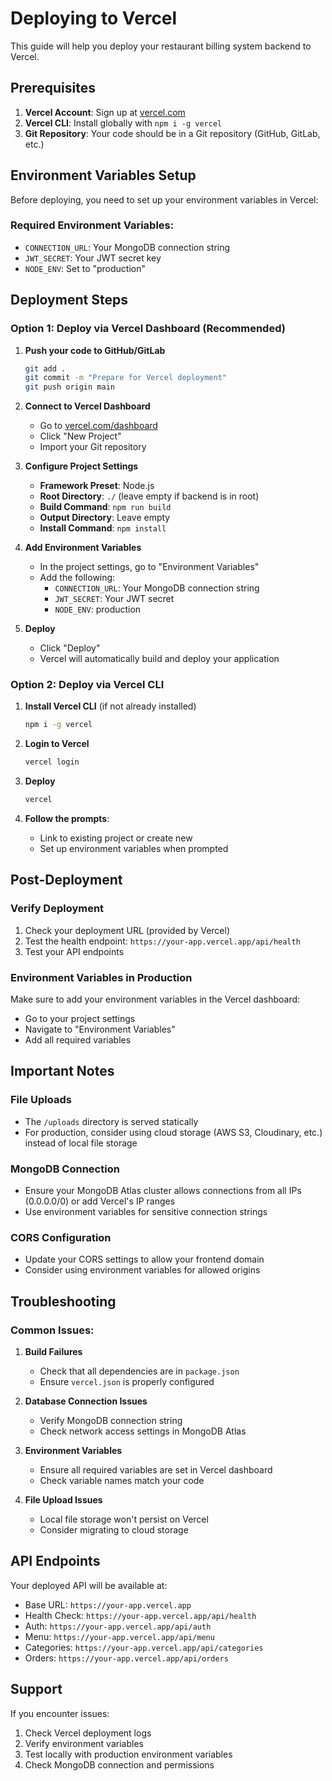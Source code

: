 # Deploying to Vercel

This guide will help you deploy your restaurant billing system backend to Vercel.

## Prerequisites

1. **Vercel Account**: Sign up at [vercel.com](https://vercel.com)
2. **Vercel CLI**: Install globally with `npm i -g vercel`
3. **Git Repository**: Your code should be in a Git repository (GitHub, GitLab, etc.)

## Environment Variables Setup

Before deploying, you need to set up your environment variables in Vercel:

### Required Environment Variables:
- `CONNECTION_URL`: Your MongoDB connection string
- `JWT_SECRET`: Your JWT secret key
- `NODE_ENV`: Set to "production"

## Deployment Steps

### Option 1: Deploy via Vercel Dashboard (Recommended)

1. **Push your code to GitHub/GitLab**
   ```bash
   git add .
   git commit -m "Prepare for Vercel deployment"
   git push origin main
   ```

2. **Connect to Vercel Dashboard**
   - Go to [vercel.com/dashboard](https://vercel.com/dashboard)
   - Click "New Project"
   - Import your Git repository

3. **Configure Project Settings**
   - **Framework Preset**: Node.js
   - **Root Directory**: `./` (leave empty if backend is in root)
   - **Build Command**: `npm run build`
   - **Output Directory**: Leave empty
   - **Install Command**: `npm install`

4. **Add Environment Variables**
   - In the project settings, go to "Environment Variables"
   - Add the following:
     - `CONNECTION_URL`: Your MongoDB connection string
     - `JWT_SECRET`: Your JWT secret
     - `NODE_ENV`: production

5. **Deploy**
   - Click "Deploy"
   - Vercel will automatically build and deploy your application

### Option 2: Deploy via Vercel CLI

1. **Install Vercel CLI** (if not already installed)
   ```bash
   npm i -g vercel
   ```

2. **Login to Vercel**
   ```bash
   vercel login
   ```

3. **Deploy**
   ```bash
   vercel
   ```

4. **Follow the prompts**:
   - Link to existing project or create new
   - Set up environment variables when prompted

## Post-Deployment

### Verify Deployment
1. Check your deployment URL (provided by Vercel)
2. Test the health endpoint: `https://your-app.vercel.app/api/health`
3. Test your API endpoints

### Environment Variables in Production
Make sure to add your environment variables in the Vercel dashboard:
- Go to your project settings
- Navigate to "Environment Variables"
- Add all required variables

## Important Notes

### File Uploads
- The `/uploads` directory is served statically
- For production, consider using cloud storage (AWS S3, Cloudinary, etc.) instead of local file storage

### MongoDB Connection
- Ensure your MongoDB Atlas cluster allows connections from all IPs (0.0.0.0/0) or add Vercel's IP ranges
- Use environment variables for sensitive connection strings

### CORS Configuration
- Update your CORS settings to allow your frontend domain
- Consider using environment variables for allowed origins

## Troubleshooting

### Common Issues:

1. **Build Failures**
   - Check that all dependencies are in `package.json`
   - Ensure `vercel.json` is properly configured

2. **Database Connection Issues**
   - Verify MongoDB connection string
   - Check network access settings in MongoDB Atlas

3. **Environment Variables**
   - Ensure all required variables are set in Vercel dashboard
   - Check variable names match your code

4. **File Upload Issues**
   - Local file storage won't persist on Vercel
   - Consider migrating to cloud storage

## API Endpoints

Your deployed API will be available at:
- Base URL: `https://your-app.vercel.app`
- Health Check: `https://your-app.vercel.app/api/health`
- Auth: `https://your-app.vercel.app/api/auth`
- Menu: `https://your-app.vercel.app/api/menu`
- Categories: `https://your-app.vercel.app/api/categories`
- Orders: `https://your-app.vercel.app/api/orders`

## Support

If you encounter issues:
1. Check Vercel deployment logs
2. Verify environment variables
3. Test locally with production environment variables
4. Check MongoDB connection and permissions 